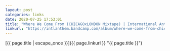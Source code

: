 ```yaml
---
layout: post
categories: links
date: 2020-07-25 17:53:01
title: "Where We Come From (CHICAGOxLONDON Mixtape) | International Anthem"
linkurl: "https://intlanthem.bandcamp.com/album/where-we-come-from-chicagoxlondon-mixtape"
---
```

[{{ page.title | escape_once }}]({{ page.linkurl }} "{{ page.title }}")
